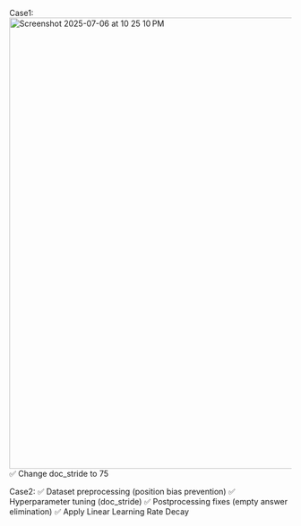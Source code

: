 Case1: 
<img width="807" alt="Screenshot 2025-07-06 at 10 25 10 PM" src="https://github.com/user-attachments/assets/cf4d3d40-c81b-4f00-b75b-81d5b72aa293" />
✅ Change doc_stride to 75

Case2: 
✅ Dataset preprocessing (position bias prevention)
✅ Hyperparameter tuning (doc_stride)
✅ Postprocessing fixes (empty answer elimination)
✅ Apply Linear Learning Rate Decay


